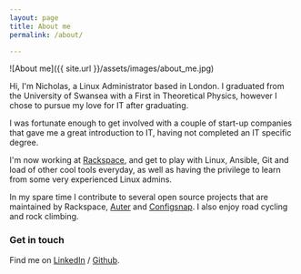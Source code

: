 ```yaml
---
layout: page
title: About me
permalink: /about/

---
```


![About me]({{ site.url }}/assets/images/about_me.jpg)

Hi, I'm Nicholas, a Linux Administrator based in London. I graduated from the
University of Swansea with a First in Theoretical Physics, however I chose to
pursue my love for IT after graduating.

I was fortunate enough to get involved with a couple of start-up companies that
gave me a great introduction to IT, having not completed an IT specific degree.

I'm now working at [Rackspace][rs], and get to play with Linux, Ansible, Git and
load of other cool tools everyday, as well as having the privilege to learn from
some very experienced Linux admins.

In my spare time I contribute to several open source projects that are
maintained by Rackspace, [Auter](https://github.com/rackerlabs/auter) and
[Configsnap](https://github.com/rackerlabs/configsnap). I also enjoy road
cycling and rock climbing.

### Get in touch

Find me on [LinkedIn][linkedin] / [Github][github].

[rs]: https://www.rackspace.co.uk
[linkedin]: https://www.linkedin.com/in/nickrhodes1
[github]: https://github.com/nrhodes91
